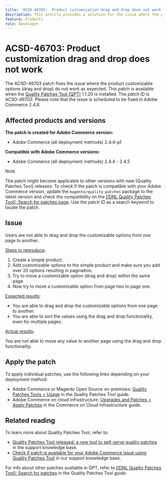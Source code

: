```yaml
---
title: 'ACSD-46703:  Product customization drag and drop does not work'
description: This article provides a solution for the issue where the product customizable options drag and drop does not work as expected.
feature: Products
role: Developer
---
```

# ACSD-46703: Product customization drag and drop does not work

The ACSD-46703 patch fixes the issue where the product customizable options (drag and drop) do not work as expected. This patch is available when the [Quality Patches Tool (QPT)](https://experienceleague.adobe.com/en/docs/commerce-knowledge-base/kb/announcements/commerce-announcements/magento-quality-patches-released-new-tool-to-self-serve-quality-patches) 1.1.20 is installed. The patch ID is ACSD-46703. Please note that the issue is scheduled to be fixed in Adobe Commerce 2.4.6.

## Affected products and versions

**The patch is created for Adobe Commerce version:**

* Adobe Commerce (all deployment methods) 2.4.4-p1

**Compatible with Adobe Commerce versions:**

* Adobe Commerce (all deployment methods) 2.4.4 - 2.4.5

>[!NOTE]
>
>The patch might become applicable to other versions with new [Quality Patches Tool] releases. To check if the patch is compatible with your Adobe Commerce version, update the `magento/quality-patches` package to the latest version and check the compatibility on the [[!DNL Quality Patches Tool]: Search for patches page](https://experienceleague.adobe.com/tools/commerce-quality-patches/index.html). Use the patch ID as a search keyword to locate the patch.

## Issue

Users are not able to drag and drop the customizable options from one page to another.

<u>Steps to reproduce</u>:

1. Create a simple product.
1. Add customizable options to the simple product and make sure you add over 20 options resulting in pagination.
1. Try to move a customizable option (drag and drop) within the same page.
1. Now try to move a customizable option from page two to page one.

<u>Expected results</u>:

* You are able to drag and drop the customizable options from one page to another.
* You are able to sort the values using the drag and drop functionality, even for multiple pages.

<u>Actual results</u>:

You are not able to move any value to another page using the drag and drop functionality.

## Apply the patch

To apply individual patches, use the following links depending on your deployment method:

* Adobe Commerce or Magento Open Source on-premises: [Quality Patches Tools > Usage](https://experienceleague.adobe.com/docs/commerce-operations/tools/quality-patches-tool/usage.html) in the Quality Patches Tool guide.
* Adobe Commerce on cloud infrastructure: [Upgrades and Patches > Apply Patches](https://experienceleague.adobe.com/docs/commerce-cloud-service/user-guide/develop/upgrade/apply-patches.html) in the Commerce on Cloud Infrastructure guide.

## Related reading

To learn more about Quality Patches Tool, refer to:

* [Quality Patches Tool released: a new tool to self-serve quality patches](https://experienceleague.adobe.com/en/docs/commerce-knowledge-base/kb/announcements/commerce-announcements/magento-quality-patches-released-new-tool-to-self-serve-quality-patches) in the support knowledge base.
* [Check if patch is available for your Adobe Commerce issue using Quality Patches Tool](https://experienceleague.adobe.com/docs/commerce-knowledge-base/kb/support-tools/patches/check-patch-for-magento-issue-with-magento-quality-patches.html) in our support knowledge base.

For info about other patches available in QPT, refer to [[!DNL Quality Patches Tool]: Search for patches](https://experienceleague.adobe.com/tools/commerce-quality-patches/index.html) in the Quality Patches Tool guide.
